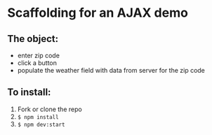 # Scaffolding for an AJAX demo
## The object:
- enter zip code
- click a button
- populate the weather field with data from server for the zip code

## To install:

1. Fork or clone the repo
2. `$ npm install`
5. `$ npm dev:start`
